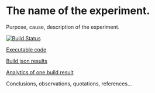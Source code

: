 # The name of the experiment.

Purpose, cause, description of the experiment.

[![Build Status](https://travis-ci.org/evolvator/travis-benchmark-blueprint.svg?branch=master)](https://travis-ci.org/evolvator/travis-benchmark-blueprint)

[Executable code](https://github.com/evolvator/travis-benchmark-blueprint/tree/code)

[Build json results](https://github.com/evolvator/travis-benchmark-blueprint/tree/results)

[Analytics of one build result](https://qxnow01l99.codesandbox.io/%7B%22path%22%3A%22https%3A%2F%2Fraw.githubusercontent.com%2Fevolvator%2Ftravis-benchmark-blueprints%2Fresults%2F388030055.json%22%2C%22sorted%22%3A[%7B%22id%22%3A%22suite%22%2C%22desc%22%3Atrue%7D%2C%7B%22id%22%3A%22os%22%2C%22desc%22%3Afalse%7D%2C%7B%22id%22%3A%22platform%22%2C%22desc%22%3Afalse%7D%2C%7B%22id%22%3A%22version%22%2C%22desc%22%3Atrue%7D%2C%7B%22id%22%3A%22percent%22%2C%22desc%22%3Atrue%7D]%2C%22filtered%22%3A[%7B%22id%22%3A%22version%22%2C%22value%22%3A%7B%22allowed%22%3A[%2210.3.0%22]%2C%22regexp%22%3A%22%22%7D%7D%2C%7B%22id%22%3A%22suite%22%2C%22value%22%3A%7B%22allowed%22%3A[%22512%20cycles%22%2C%221%20cycles%22%2C%22256%20cycles%22]%2C%22regexp%22%3A%22%22%7D%7D%2C%7B%22id%22%3A%22os%22%2C%22value%22%3A%7B%22allowed%22%3A[%22Linux%2064-bit%22]%2C%22regexp%22%3A%22%22%7D%7D]%2C%22page%22%3A0%2C%22pageSize%22%3A50%7D)

Conclusions, observations, quotations, references...